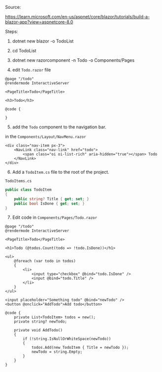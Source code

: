 Source:

https://learn.microsoft.com/en-us/aspnet/core/blazor/tutorials/build-a-blazor-app?view=aspnetcore-8.0


Steps:


1. dotnet new blazor -o TodoList

2. cd TodoList

3. dotnet new razorcomponent -n Todo -o Components/Pages

4. edit `Todo.razor` file

``` razor
@page "/todo"
@rendermode InteractiveServer

<PageTitle>Todo</PageTitle>

<h3>Todo</h3>

@code {

} 

```

5. add the `Todo` component to the navigation bar.

in the `Components/Layout/NavMenu.razor`

``` razor
<div class="nav-item px-3">
    <NavLink class="nav-link" href="todo">
        <span class="oi oi-list-rich" aria-hidden="true"></span> Todo
    </NavLink>
</div>

```

6. Add a `TodoItem.cs` file to the root of the project.

`TodoItems.cs`

``` cs
public class TodoItem
{
    public string? Title { get; set; }
    public bool IsDone { get; set; }
}
```

7. Edit code in `Components/Pages/Todo.razor`

``` razor
@page "/todo"
@rendermode InteractiveServer

<PageTitle>Todo</PageTitle>

<h1>Todo (@todos.Count(todo => !todo.IsDone))</h1>

<ul>
    @foreach (var todo in todos)
    {
        <li>
            <input type="checkbox" @bind="todo.IsDone" />
            <input @bind="todo.Title" />
        </li>
    }
</ul>

<input placeholder="Something todo" @bind="newTodo" />
<button @onclick="AddTodo">Add todo</button>
 
@code {
    private List<TodoItem> todos = new();
    private string? newTodo;

    private void AddTodo()
    {
        if (!string.IsNullOrWhiteSpace(newTodo))
        {
            todos.Add(new TodoItem { Title = newTodo });
            newTodo = string.Empty;
        }
    }
}

```
